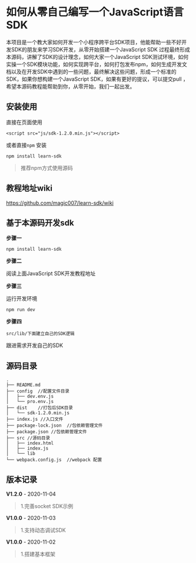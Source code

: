 
# 如何从零自己编写一个JavaScript语言 SDK
本项目是一个教大家如何开发一个小程序跨平台SDK项目，他能帮助一些不好开发SDK的朋友来学习SDK开发，从零开始搭建一个JavaScript SDK 过程最终形成本源码，讲解了SDK的设计理念，如何大家一个JavaScript SDK测试环境，如何实操一个SDK模块功能，如何实现跨平台，如何打包发布npm，如何生成开发文档以及在开发SDK中遇到的一些问题，最终解决这些问题，形成一个标准的SDK，如果你想构建一个JavaScript SDK，如果有更好的提议，可以提交pull ，希望本源码教程能帮助到你，从零开始，我们一起出发。



## 安装使用

直接在页面使用

```
<script src="js/sdk-1.2.0.min.js"></script>
```

或者直接`npm` 安装

```
npm install learn-sdk
```

> 推荐npm方式使用源码

## 教程地址wiki

https://github.com/magic007/learn-sdk/wiki

## 基于本源码开发sdk

**步骤一**

```
npm install learn-sdk
```

**步骤二**

阅读上面JavaScript SDK开发教程地址

**步骤三**

运行开发环境

```
npm run dev
```

**步骤四**

```
src/lib/下面建立自己的SDK逻辑
```

跟进需求开发自己的SDK




## 源码目录

```
.
├── README.md  
├── config  //配置文件目录
│   ├── dev.env.js
│   └── pro.env.js
├── dist	//打包后SDK目录
│   └── sdk-1.2.0.min.js
├── index.js //入口文件
├── package-lock.json  //包依赖管理文件
├── package.json //包依赖管理文件
├── src //源码目录
│   ├── index.html
│   ├── index.js
│   └── lib
└── webpack.config.js  //webpack 配置
```



## 版本记录

**V1.2.0** - 2020-11-04

>1.完善socket SDK示例

**V1.0.0** - 2020-11-03

>1.支持动态调试SDK

**V1.0.0** - 2020-11-02

>1.搭建基本框架